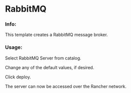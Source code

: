 # RabbitMQ 


### Info:

 This template creates a RabbitMQ message broker. 
 
 
### Usage:

 Select RabbitMQ Server from catalog. 
 
 Change any of the default values, if desired.
 
 Click deploy.
 
 The server can now be accessed over the Rancher network. 
